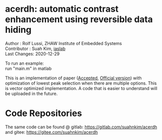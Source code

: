 # acerdh: automatic contrast enhancement using reversible data hiding
Author : Rolf Lussi, ZHAW Institute of Embedded Systems <br>
Contributor : Suah Kim, <a href="https://iaslab.org">iaslab</a> <br>
Last Changes: 2020-12-29 <br>

To run an example: <br>
run "main.m" in matlab <br>

This is an implementation of paper (<a href="https://iaslab.org/paper/[Accepted_version]Automatic_Contrast_Enhancement_using_Reversible_Data_Hiding.pdf">Accepted</a>, <a href="https://ieeexplore.ieee.org/document/7368603">Official version</a>) with optimization of lowest peak selection when there are multiple options. 
This is vector optimized implementation. A code that is easier to understand will be uploaded in the future.

# Code Repositories
The same code can be found @ gitlab: https://gitlab.com/suahnkim/acerdh and gitee: https://gitee.com/suahnkim/acerdh
